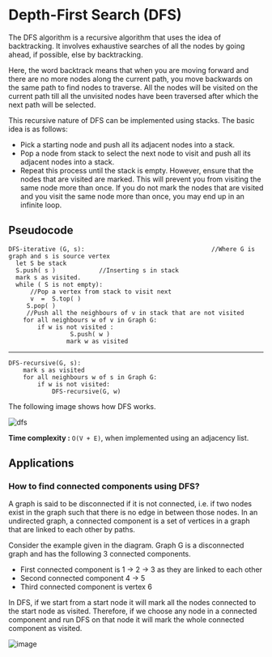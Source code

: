# Depth-First Search (DFS)

The DFS algorithm is a recursive algorithm that uses the idea of backtracking. It involves exhaustive searches of all the nodes by going ahead, if possible, else by backtracking.

Here, the word backtrack means that when you are moving forward and there are no more nodes along the current path, you move backwards on the same path to find nodes to traverse. All the nodes will be visited on the current path till all the unvisited nodes have been traversed after which the next path will be selected.

This recursive nature of DFS can be implemented using stacks. The basic idea is as follows:
- Pick a starting node and push all its adjacent nodes into a stack.
- Pop a node from stack to select the next node to visit and push all its adjacent nodes into a stack.
- Repeat this process until the stack is empty. However, ensure that the nodes that are visited are marked. This will prevent you from visiting the same node more than once. If you do not mark the nodes that are visited and you visit the same node more than once, you may end up in an infinite loop.

## Pseudocode


    DFS-iterative (G, s):                                   //Where G is graph and s is source vertex
      let S be stack
      S.push( s )            //Inserting s in stack 
      mark s as visited.
      while ( S is not empty):
          //Pop a vertex from stack to visit next
          v  =  S.top( )
         S.pop( )
         //Push all the neighbours of v in stack that are not visited   
        for all neighbours w of v in Graph G:
            if w is not visited :
                     S.push( w )         
                    mark w as visited

---
    DFS-recursive(G, s):
        mark s as visited
        for all neighbours w of s in Graph G:
            if w is not visited:
                DFS-recursive(G, w)

The following image shows how DFS works.

![dfs](https://user-images.githubusercontent.com/53504602/83480396-dbfdc300-a4b8-11ea-886c-c43ef90d61dd.png)

__Time complexity :__ `O(V + E)`, when implemented using an adjacency list.

## Applications

### How to find connected components using DFS?

A graph is said to be disconnected if it is not connected, i.e. if two nodes exist in the graph such that there is no edge in between those nodes. In an undirected graph, a connected component is a set of vertices in a graph that are linked to each other by paths.

Consider the example given in the diagram. Graph G is a disconnected graph and has the following 3 connected components.

- First connected component is 1 -> 2 -> 3 as they are linked to each other
- Second connected component 4 -> 5
- Third connected component is vertex 6

In DFS, if we start from a start node it will mark all the nodes connected to the start node as visited. Therefore, if we choose any node in a connected component and run DFS on that node it will mark the whole connected component as visited.

![image](https://user-images.githubusercontent.com/53504602/83480524-44e53b00-a4b9-11ea-95df-cb5bdf7f4258.png)


